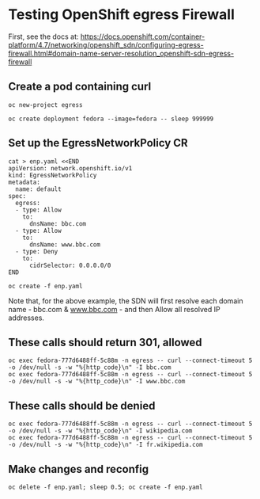 # Testing OpenShift egress Firewall

First, see the docs at:
https://docs.openshift.com/container-platform/4.7/networking/openshift_sdn/configuring-egress-firewall.html#domain-name-server-resolution_openshift-sdn-egress-firewall

## Create a pod containing curl 
```
oc new-project egress

oc create deployment fedora --image=fedora -- sleep 999999
```

## Set up the EgressNetworkPolicy CR

```
cat > enp.yaml <<END
apiVersion: network.openshift.io/v1
kind: EgressNetworkPolicy
metadata:
  name: default
spec:
  egress: 
  - type: Allow
    to:
      dnsName: bbc.com
  - type: Allow
    to:
      dnsName: www.bbc.com
  - type: Deny
    to:
      cidrSelector: 0.0.0.0/0
END

oc create -f enp.yaml
```

Note that, for the above example, the SDN will first resolve each domain name - bbc.com & www.bbc.com - and then Allow all resolved IP addresses.


## These calls should return 301, allowed
```
oc exec fedora-777d6488ff-5c88m -n egress -- curl --connect-timeout 5 -o /dev/null -s -w "%{http_code}\n" -I bbc.com
oc exec fedora-777d6488ff-5c88m -n egress -- curl --connect-timeout 5 -o /dev/null -s -w "%{http_code}\n" -I www.bbc.com
```

## These calls should be denied
```
oc exec fedora-777d6488ff-5c88m -n egress -- curl --connect-timeout 5 -o /dev/null -s -w "%{http_code}\n" -I wikipedia.com
oc exec fedora-777d6488ff-5c88m -n egress -- curl --connect-timeout 5 -o /dev/null -s -w "%{http_code}\n" -I fr.wikipedia.com
```

## Make changes and reconfig
```
oc delete -f enp.yaml; sleep 0.5; oc create -f enp.yaml
```

